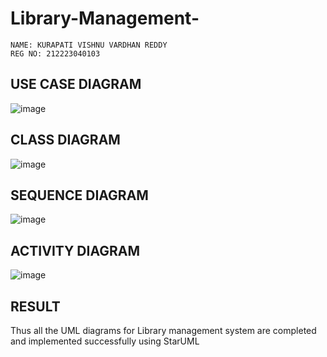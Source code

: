 # Library-Management-


```
NAME: KURAPATI VISHNU VARDHAN REDDY
REG NO: 212223040103
```
## USE CASE DIAGRAM
![image](https://github.com/user-attachments/assets/1809e4a5-a85a-42b6-b59f-d5dfe17465a7)

## CLASS DIAGRAM
![image](https://github.com/user-attachments/assets/1ffd40fd-28c9-4318-ad22-8edefe204241)

## SEQUENCE DIAGRAM
![image](https://github.com/user-attachments/assets/e2ba8e32-0c1e-40f6-8083-4389fd40f0da)

## ACTIVITY DIAGRAM
![image](https://github.com/user-attachments/assets/31c730a2-8c73-4446-9510-fc7621e5692f)

## RESULT
Thus all the UML diagrams for Library management system are completed and implemented successfully using StarUML
